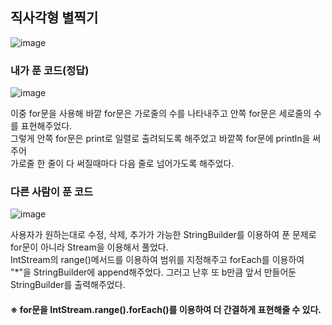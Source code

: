 ## 직사각형 별찍기
![image](https://user-images.githubusercontent.com/122864238/224246700-b7644cb2-d479-4663-ad0d-b8cb8ed44cc5.png)

### 내가 푼 코드(정답)
![image](https://user-images.githubusercontent.com/122864238/224246977-0b062ea4-b36f-47e9-8f90-06df30b2775a.png)

이중 for문을 사용해 바깥 for문은 가로줄의 수를 나타내주고 안쪽 for문은 세로줄의 수를 표현해주었다.          
그렇게 안쪽 for문은 print로 일렬로 출려되도록 해주었고 바깥쪽 for문에 println을 써주어           
가로줄 한 줄이 다 써질때마다 다음 줄로 넘어가도록 해주었다.      


### 다른 사람이 푼 코드     
![image](https://user-images.githubusercontent.com/122864238/224247521-0dbe9506-395a-46ff-8a7f-cc27d8f7b866.png)

사용자가 원하는대로 수정, 삭제, 추가가 가능한 StringBuilder를 이용하여 푼 문제로 for문이 아니라 Stream을 이용해서 풀었다.          
IntStream의 range()메서드를 이용하여 범위를 지정해주고 forEach를 이용하여 "*"을 StringBuilder에 append해주었다.
그러고 난후 또 b만큼 앞서 만들어둔 StringBuilder를 출력해주었다.       

#### ※ for문을 IntStream.range().forEach()를 이용하여 더 간결하게 표현해줄 수 있다.